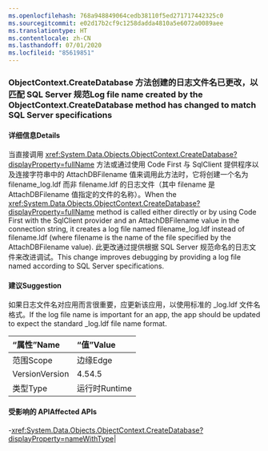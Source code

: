 ```yaml
---
ms.openlocfilehash: 768a948849064cedb38110f5ed271717442325c0
ms.sourcegitcommit: e02d17b2cf9c1258dadda4810a5e6072a0089aee
ms.translationtype: HT
ms.contentlocale: zh-CN
ms.lasthandoff: 07/01/2020
ms.locfileid: "85619851"
---
```

### <a name="log-file-name-created-by-the-objectcontextcreatedatabase-method-has-changed-to-match-sql-server-specifications"></a><span data-ttu-id="93073-101">ObjectContext.CreateDatabase 方法创建的日志文件名已更改，以匹配 SQL Server 规范</span><span class="sxs-lookup"><span data-stu-id="93073-101">Log file name created by the ObjectContext.CreateDatabase method has changed to match SQL Server specifications</span></span>

#### <a name="details"></a><span data-ttu-id="93073-102">详细信息</span><span class="sxs-lookup"><span data-stu-id="93073-102">Details</span></span>

<span data-ttu-id="93073-103">当直接调用 <xref:System.Data.Objects.ObjectContext.CreateDatabase?displayProperty=fullName> 方法或通过使用 Code First 与 SqlClient 提供程序以及连接字符串中的 AttachDBFilename 值来调用此方法时，它将创建一个名为 filename_log.ldf 而非 filename.ldf 的日志文件（其中 filename 是 AttachDBFilename 值指定的文件的名称）。</span><span class="sxs-lookup"><span data-stu-id="93073-103">When the <xref:System.Data.Objects.ObjectContext.CreateDatabase?displayProperty=fullName> method is called either directly or by using Code First with the SqlClient provider and an AttachDBFilename value in the connection string, it creates a log file named filename_log.ldf instead of filename.ldf (where filename is the name of the file specified by the AttachDBFilename value).</span></span> <span data-ttu-id="93073-104">此更改通过提供根据 SQL Server 规范命名的日志文件来改进调试。</span><span class="sxs-lookup"><span data-stu-id="93073-104">This change improves debugging by providing a log file named according to SQL Server specifications.</span></span>

#### <a name="suggestion"></a><span data-ttu-id="93073-105">建议</span><span class="sxs-lookup"><span data-stu-id="93073-105">Suggestion</span></span>

<span data-ttu-id="93073-106">如果日志文件名对应用而言很重要，应更新该应用，以使用标准的 _log.ldf 文件名格式。</span><span class="sxs-lookup"><span data-stu-id="93073-106">If the log file name is important for an app, the app should be updated to expect the standard _log.ldf file name format.</span></span>

| <span data-ttu-id="93073-107">“属性”</span><span class="sxs-lookup"><span data-stu-id="93073-107">Name</span></span>    | <span data-ttu-id="93073-108">“值”</span><span class="sxs-lookup"><span data-stu-id="93073-108">Value</span></span>       |
|:--------|:------------|
| <span data-ttu-id="93073-109">范围</span><span class="sxs-lookup"><span data-stu-id="93073-109">Scope</span></span>   |<span data-ttu-id="93073-110">边缘</span><span class="sxs-lookup"><span data-stu-id="93073-110">Edge</span></span>|
|<span data-ttu-id="93073-111">Version</span><span class="sxs-lookup"><span data-stu-id="93073-111">Version</span></span>|<span data-ttu-id="93073-112">4.5</span><span class="sxs-lookup"><span data-stu-id="93073-112">4.5</span></span>|
|<span data-ttu-id="93073-113">类型</span><span class="sxs-lookup"><span data-stu-id="93073-113">Type</span></span>|<span data-ttu-id="93073-114">运行时</span><span class="sxs-lookup"><span data-stu-id="93073-114">Runtime</span></span>

#### <a name="affected-apis"></a><span data-ttu-id="93073-115">受影响的 API</span><span class="sxs-lookup"><span data-stu-id="93073-115">Affected APIs</span></span>

-<xref:System.Data.Objects.ObjectContext.CreateDatabase?displayProperty=nameWithType></li></ul>|
